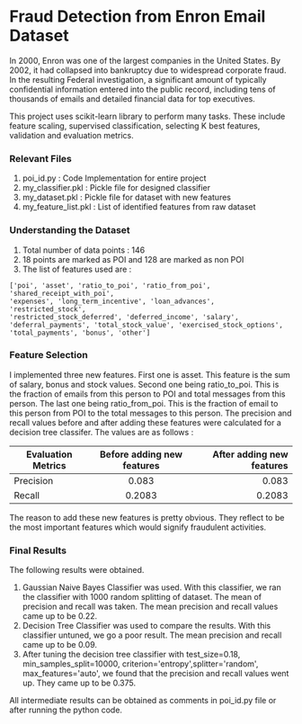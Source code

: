 # Fraud Detection from Enron Email Dataset

In 2000, Enron was one of the largest companies in the United States. By 2002, it had collapsed into bankruptcy due to widespread corporate fraud. In the resulting Federal investigation, a significant amount of typically confidential information entered into the public record, including tens of thousands of emails and detailed financial data for top executives.  

This project uses scikit-learn library to perform many tasks. These include feature scaling, supervised classification, selecting K best features, validation and evaluation metrics.

### Relevant Files
1. poi_id.py : Code Implementation for entire project  
2. my_classifier.pkl : Pickle file for designed classifier  
3. my_dataset.pkl : Pickle file for dataset with new features  
4. my_feature_list.pkl : List of identified features from raw dataset  

### Understanding the Dataset
1. Total number of data points : 146
2. 18 points are marked as POI and 128 are marked as non POI
3. The list of features used are :  
```
['poi', 'asset', 'ratio_to_poi', 'ratio_from_poi', 'shared_receipt_with_poi',
'expenses', 'long_term_incentive', 'loan_advances', 'restricted_stock', 
'restricted_stock_deferred', 'deferred_income', 'salary',
'deferral_payments', 'total_stock_value', 'exercised_stock_options',
'total_payments', 'bonus', 'other']
```
### Feature Selection

I implemented three new features. First one is asset. This feature is the sum of salary, bonus and stock values. Second one being ratio_to_poi. This is the fraction of emails from this person to POI and total messages from this person. The last one being ratio_from_poi. This is the fraction of email to this person from POI to the total messages to this person. The precision and recall values before and after adding these features were calculated for a decision tree classifer. The values are as follows :

|  Evaluation Metrics       | Before adding new features | After adding new features  |
| ------------- |:-------------:| -----:|
| Precision      | 0.083 | 0.083 |
| Recall      |  0.2083 |   0.2083 |

The reason to add these new features is pretty obvious. They reflect to be the most important features which would signify fraudulent activities.  

### Final Results

The following results were obtained.

1. Gaussian Naive Bayes Classifier was used. With this classifier, we ran the classifier with 1000 random splitting of dataset. The mean of precision and recall was taken. The mean precision and recall values came up to be 0.22.  
2. Decision Tree Classifier was used to compare the results. With this classifier untuned, we go a poor result. The mean precision and recall came up to be 0.09.
3. After tuning the decision tree classifier with test_size=0.18, min_samples_split=10000, criterion='entropy',splitter='random', max_features='auto', we found that the precision and recall values went up. They came up to be 0.375.  

All intermediate results can be obtained as comments in poi_id.py file or after running the python code.  
